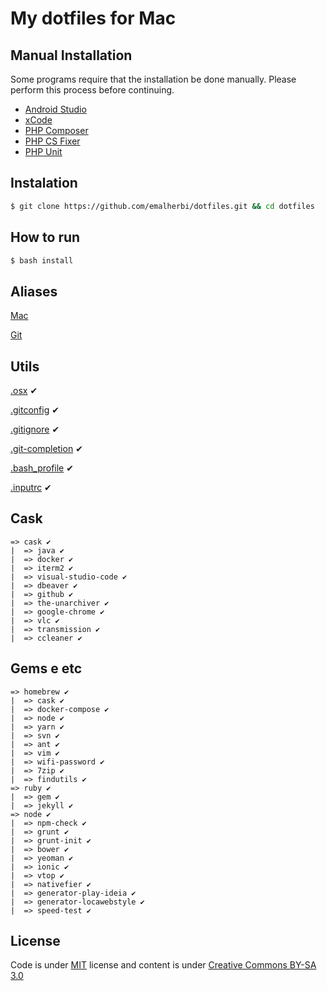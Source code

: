 # My dotfiles for Mac

## Manual Installation

Some programs require that the installation be done manually. Please perform this process before continuing.

- [Android Studio](https://developer.android.com/studio/install.html?hl=pt-br)
- [xCode](https://developer.apple.com/xcode/)
- [PHP Composer](https://getcomposer.org/download/)
- [PHP CS Fixer](https://github.com/FriendsOfPHP/PHP-CS-Fixer)
- [PHP Unit](https://phpunit.de/getting-started.html)

## Instalation

```bash
$ git clone https://github.com/emalherbi/dotfiles.git && cd dotfiles
```

## How to run

```bash
$ bash install
```

## Aliases

[Mac](https://github.com/emalherbi/dotfiles/blob/master/system/.bash_profile)

[Git](https://github.com/emalherbi/dotfiles/blob/master/git/.gitconfig)

## Utils

[.osx](https://github.com/emalherbi/dotfiles/blob/master/osx/.osx) ✔

[.gitconfig](https://github.com/emalherbi/dotfiles/blob/master/git/.gitconfig) ✔

[.gitignore](https://github.com/emalherbi/dotfiles/blob/master/git/.gitignore) ✔

[.git-completion](https://raw.githubusercontent.com/git/git/master/contrib/completion/git-completion.bash) ✔

[.bash_profile](https://github.com/emalherbi/dotfiles/blob/master/system/.bash_profile) ✔

[.inputrc](https://github.com/emalherbi/dotfiles/blob/master/system/.inputrc) ✔

## Cask

```
=> cask ✔
|  => java ✔
|  => docker ✔
|  => iterm2 ✔
|  => visual-studio-code ✔
|  => dbeaver ✔
|  => github ✔
|  => the-unarchiver ✔
|  => google-chrome ✔
|  => vlc ✔
|  => transmission ✔
|  => ccleaner ✔
```

## Gems e etc

```
=> homebrew ✔
|  => cask ✔
|  => docker-compose ✔
|  => node ✔
|  => yarn ✔
|  => svn ✔
|  => ant ✔
|  => vim ✔
|  => wifi-password ✔
|  => 7zip ✔
|  => findutils ✔
=> ruby ✔
|  => gem ✔
|  => jekyll ✔
=> node ✔
|  => npm-check ✔
|  => grunt ✔
|  => grunt-init ✔
|  => bower ✔
|  => yeoman ✔
|  => ionic ✔
|  => vtop ✔
|  => nativefier ✔
|  => generator-play-ideia ✔
|  => generator-locawebstyle ✔
|  => speed-test ✔
```

## License

Code is under [MIT](http://davidsonfellipe.mit-license.org) license and content is under [Creative Commons BY-SA 3.0](http://creativecommons.org/licenses/by-sa/3.0/deed.en_US)
